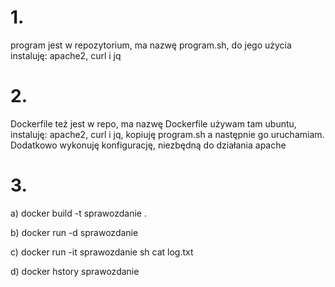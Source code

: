# 1.
program jest w repozytorium, ma nazwę program.sh, do jego użycia instaluję: apache2, curl i jq
# 2. 
Dockerfile też jest w repo, ma nazwę Dockerfile
używam tam ubuntu, instaluję: apache2, curl i jq, kopiuję program.sh a następnie go uruchamiam. Dodatkowo wykonuję konfigurację, niezbędną do działania apache
# 3.
  a) docker build -t sprawozdanie .
  
  b) docker run -d sprawozdanie
  
  c) docker run -it sprawozdanie sh
     cat log.txt
     
  d) docker hstory sprawozdanie
